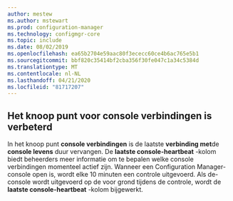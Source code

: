 ```yaml
---
author: mestew
ms.author: mstewart
ms.prod: configuration-manager
ms.technology: configmgr-core
ms.topic: include
ms.date: 08/02/2019
ms.openlocfilehash: ea65b2704e59aac80f3ececc60ce4b6ac765e5b1
ms.sourcegitcommit: bbf820c35414bf2cba356f30fe047c1a34c5384d
ms.translationtype: MT
ms.contentlocale: nl-NL
ms.lasthandoff: 04/21/2020
ms.locfileid: "81717207"
---
```

## <a name="improvements-to-console-connections-node"></a>Het knoop punt voor console verbindingen is verbeterd
<!--4923997, 4951240 -->
In het knoop punt **console verbindingen** is de laatste **verbinding met**de **console levens** duur vervangen. De **laatste console-heartbeat** -kolom biedt beheerders meer informatie om te bepalen welke console verbindingen momenteel actief zijn. Wanneer een Configuration Manager-console open is, wordt elke 10 minuten een controle uitgevoerd. Als de-console wordt uitgevoerd op de voor grond tijdens de controle, wordt de **laatste console-heartbeat** -kolom bijgewerkt.